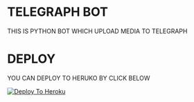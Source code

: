 # TELEGRAPH BOT 

 THIS IS PYTHON BOT WHICH UPLOAD MEDIA TO TELEGRAPH

# DEPLOY

 YOU CAN DEPLOY TO HERUKO BY CLICK BELOW

 [![Deploy To Heroku](https://www.herokucdn.com/deploy/button.svg)](https://heroku.com/deploy?template=https://github.com/attitudeking1/Telegraph/)
